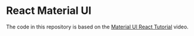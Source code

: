 # React Material UI

The code in this repository is based on the
[Material UI React Tutorial](https://youtu.be/vyJU9efvUtQ)
video.
